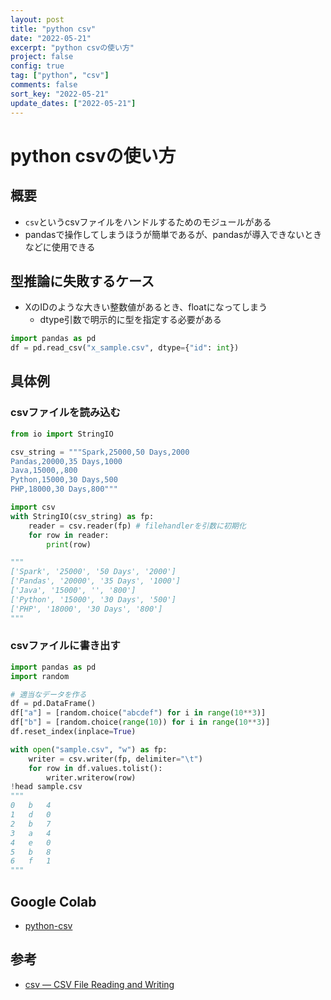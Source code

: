 ```yaml
---
layout: post
title: "python csv"
date: "2022-05-21"
excerpt: "python csvの使い方"
project: false
config: true
tag: ["python", "csv"]
comments: false
sort_key: "2022-05-21"
update_dates: ["2022-05-21"]
---
```


# python csvの使い方

## 概要
 - `csv`というcsvファイルをハンドルするためのモジュールがある
 - pandasで操作してしまうほうが簡単であるが、pandasが導入できないときなどに使用できる

## 型推論に失敗するケース
 - XのIDのような大きい整数値があるとき、floatになってしまう
   - dtype引数で明示的に型を指定する必要がある

```python
import pandas as pd
df = pd.read_csv("x_sample.csv", dtype={"id": int})
```

## 具体例

### csvファイルを読み込む

```python
from io import StringIO

csv_string = """Spark,25000,50 Days,2000
Pandas,20000,35 Days,1000
Java,15000,,800
Python,15000,30 Days,500
PHP,18000,30 Days,800"""

import csv
with StringIO(csv_string) as fp:
    reader = csv.reader(fp) # filehandlerを引数に初期化
    for row in reader:
        print(row)

"""
['Spark', '25000', '50 Days', '2000']
['Pandas', '20000', '35 Days', '1000']
['Java', '15000', '', '800']
['Python', '15000', '30 Days', '500']
['PHP', '18000', '30 Days', '800']
"""
```

### csvファイルに書き出す

```python
import pandas as pd
import random

# 適当なデータを作る
df = pd.DataFrame()
df["a"] = [random.choice("abcdef") for i in range(10**3)]
df["b"] = [random.choice(range(10)) for i in range(10**3)]
df.reset_index(inplace=True)

with open("sample.csv", "w") as fp:
    writer = csv.writer(fp, delimiter="\t")
    for row in df.values.tolist():
        writer.writerow(row)
!head sample.csv
"""
0	b	4
1	d	0
2	b	7
3	a	4
4	e	0
5	b	8
6	f	1
"""
```

## Google Colab
 - [python-csv](https://colab.research.google.com/drive/1vtf7wT_jy53eGCGDtP5gEYX2vVY3kM7J?usp=sharing)

## 参考
 - [csv — CSV File Reading and Writing](https://docs.python.org/3/library/csv.html)

